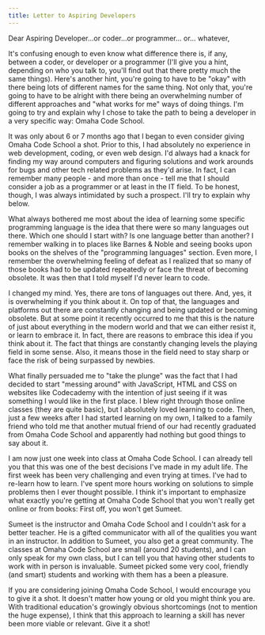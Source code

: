 ```yaml
---
title: Letter to Aspiring Developers
---
```



Dear Aspiring Developer...or coder...or programmer... or... whatever,

It's confusing enough to even know what difference there is, if any, between a coder, or developer or a programmer (I'll give you a hint, depending on who you talk to, you'll find out that there pretty much the same things). Here's another hint, you're going to have to be "okay" with there being lots of different names for the same thing. Not only that, you're going to have to be alright with there being an overwhelming number of different approaches and "what works for me" ways of doing things. I'm going to try and explain why I chose to take the path to being a developer in a very specific way: Omaha Code School.

It was only about 6 or 7 months ago that I began to even consider giving Omaha Code School a shot. Prior to this, I had absolutely no experience in web development, coding, or even web design. I'd always had a knack for finding my way around computers and figuring solutions and work arounds for bugs and other tech related problems as they'd arise. In fact, I can remember many people - and more than once - tell me that I should consider a job as a programmer or at least in the IT field. To be honest, though, I was always intimidated by such a prospect. I'll try to explain why below.

What always bothered me most about the idea of learning some specific programming language is the idea that there were so many languages out there. Which one should I start with? Is one language better than another? I remember walking in to places like Barnes & Noble and seeing books upon books on the shelves of the "programming languages" section. Even more, I remember the overwhelming feeling of defeat as I realized that so many of those books had to be updated repeatedly or face the threat of becoming obsolete. It was then that I told myself I'd never learn to code.

I changed my mind. Yes, there are tons of languages out there. And, yes, it is overwhelming if you think about it. On top of that, the languages and platforms out there are constantly changing and being updated or becoming obsolete. But at some point it recently occurred to me that this is the nature of just about everything in the modern world and that we can either resist it, or learn to embrace it. In fact, there are reasons to embrace this idea if you think about it. The fact that things are constantly changing levels the playing field in some sense. Also, it means those in the field need to stay sharp or face the risk of being surpassed by newbies. 

What finally persuaded me to "take the plunge" was the fact that I had decided to start "messing around" with JavaScript, HTML and CSS on websites like Codecademy with the intention of just seeing if it was something I would like in the first place. I blew right through those online classes (they are quite basic), but I absolutely loved learning to code. Then, just a few weeks after I had started learning on my own, I talked to a family friend who told me that another mutual friend of our had recently graduated from Omaha Code School and apparently had nothing but good things to say about it.

I am now just one week into class at Omaha Code School. I can already tell you that this was one of the best decisions I've made in my adult life. The first week has been very challenging and even trying at times. I've had to re-learn how to learn. I've spent more hours working on solutions to simple problems then I ever thought possible. I think it's important to emphasize what exactly you're getting at Omaha Code School that you won't really get online or from books: First off, you won't get Sumeet. 

Sumeet is the instructor and Omaha Code School and I couldn't ask for a better teacher. He is a gifted communicator with all of the qualities you want in an instructor. In addition to Sumeet, you also get a great community. The classes at Omaha Code School are small (around 20 students), and I can only speak for my own class, but I can tell you that having other students to work with in person is invaluable. Sumeet picked some very cool, friendly (and smart) students and working with them has a been a pleasure.

If you are considering joining Omaha Code School, I would encourage you to give it a shot. It doesn't matter how young or old you might think you are. With traditional education's growingly obvious shortcomings (not to mention the huge expense), I think that this approach to learning a skill has never been more viable or relevant. Give it a shot!
